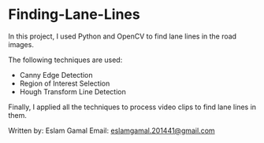 # Finding-Lane-Lines
In this project, I used Python and OpenCV to find lane lines in the road images.

The following techniques are used:

  - Canny Edge Detection
  - Region of Interest Selection
  - Hough Transform Line Detection
  
Finally, I applied all the techniques to process video clips to find lane lines in them.

Written by: Eslam Gamal
Email: eslamgamal.201441@gmail.com
